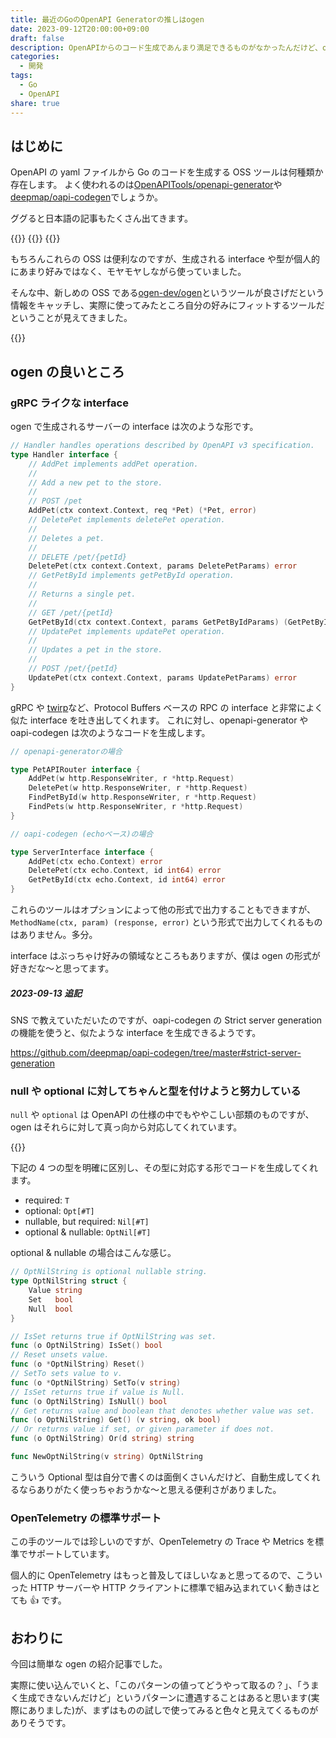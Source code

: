 ```yaml
---
title: 最近のGoのOpenAPI Generatorの推しはogen
date: 2023-09-12T20:00:00+09:00
draft: false
description: OpenAPIからのコード生成であんまり満足できるものがなかったんだけど、ogenは結構良さげそうだった
categories:
  - 開発
tags:
  - Go
  - OpenAPI
share: true
---
```


## はじめに

OpenAPI の yaml ファイルから Go のコードを生成する OSS ツールは何種類か存在します。
よく使われるのは[OpenAPITools/openapi-generator](https://github.com/OpenAPITools/openapi-generator)や[deepmap/oapi-codegen](https://github.com/deepmap/oapi-codegen)でしょうか。

ググると日本語の記事もたくさん出てきます。

{{<ex-link url="https://tech.layerx.co.jp/entry/generate-go-code-by-openapi-generator">}}
{{<ex-link url="https://techblog.zozo.com/entry/openapi3/go">}}
{{<ex-link url="https://future-architect.github.io/articles/20200701/">}}

もちろんこれらの OSS は便利なのですが、生成される interface や型が個人的にあまり好みではなく、モヤモヤしながら使っていました。

そんな中、新しめの OSS である[ogen-dev/ogen](https://github.com/ogen-go/ogen)というツールが良さげだという情報をキャッチし、実際に使ってみたところ自分の好みにフィットするツールだということが見えてきました。

{{<ex-link url="https://ogen.dev/">}}

<!--more-->

## ogen の良いところ

### gRPC ライクな interface

ogen で生成されるサーバーの interface は次のような形です。

<!--more-->

```go
// Handler handles operations described by OpenAPI v3 specification.
type Handler interface {
    // AddPet implements addPet operation.
    //
    // Add a new pet to the store.
    //
    // POST /pet
    AddPet(ctx context.Context, req *Pet) (*Pet, error)
    // DeletePet implements deletePet operation.
    //
    // Deletes a pet.
    //
    // DELETE /pet/{petId}
    DeletePet(ctx context.Context, params DeletePetParams) error
    // GetPetById implements getPetById operation.
    //
    // Returns a single pet.
    //
    // GET /pet/{petId}
    GetPetById(ctx context.Context, params GetPetByIdParams) (GetPetByIdRes, error)
    // UpdatePet implements updatePet operation.
    //
    // Updates a pet in the store.
    //
    // POST /pet/{petId}
    UpdatePet(ctx context.Context, params UpdatePetParams) error
}
```

gRPC や [twirp](https://github.com/twitchtv/twirp)など、Protocol Buffers ベースの RPC の interface と非常によく似た interface を吐き出してくれます。
これに対し、openapi-generator や oapi-codegen は次のようなコードを生成します。

```go
// openapi-generatorの場合

type PetAPIRouter interface {
	AddPet(w http.ResponseWriter, r *http.Request)
	DeletePet(w http.ResponseWriter, r *http.Request)
	FindPetById(w http.ResponseWriter, r *http.Request)
	FindPets(w http.ResponseWriter, r *http.Request)
}
```

```go
// oapi-codegen (echoベース)の場合

type ServerInterface interface {
	AddPet(ctx echo.Context) error
	DeletePet(ctx echo.Context, id int64) error
	GetPetById(ctx echo.Context, id int64) error
}
```

これらのツールはオプションによって他の形式で出力することもできますが、`MethodName(ctx, param) (response, error)` という形式で出力してくれるものはありません。多分。

interface はぶっちゃけ好みの領域なところもありますが、僕は ogen の形式が好きだな〜と思ってます。

##### 2023-09-13 追記

SNS で教えていただいたのですが、oapi-codegen の Strict server generation の機能を使うと、似たような interface を生成できるようです。

https://github.com/deepmap/oapi-codegen/tree/master#strict-server-generation

### null や optional に対してちゃんと型を付けようと努力している

`null` や `optional` は OpenAPI の仕様の中でもややこしい部類のものですが、ogen はそれらに対して真っ向から対応してくれています。

{{<ex-link url="https://ogen.dev/docs/types/optional">}}

下記の 4 つの型を明確に区別し、その型に対応する形でコードを生成してくれます。

- required: `T`
- optional: `Opt[#T]`
- nullable, but required: `Nil[#T]`
- optional & nullable: `OptNil[#T]`

optional & nullable の場合はこんな感じ。

```go
// OptNilString is optional nullable string.
type OptNilString struct {
    Value string
    Set   bool
    Null  bool
}

// IsSet returns true if OptNilString was set.
func (o OptNilString) IsSet() bool
// Reset unsets value.
func (o *OptNilString) Reset()
// SetTo sets value to v.
func (o *OptNilString) SetTo(v string)
// IsSet returns true if value is Null.
func (o OptNilString) IsNull() bool
// Get returns value and boolean that denotes whether value was set.
func (o OptNilString) Get() (v string, ok bool)
// Or returns value if set, or given parameter if does not.
func (o OptNilString) Or(d string) string

func NewOptNilString(v string) OptNilString
```

こういう Optional 型は自分で書くのは面倒くさいんだけど、自動生成してくれるならありがたく使っちゃおうかな〜と思える便利さがありました。

### OpenTelemetry の標準サポート

この手のツールでは珍しいのですが、OpenTelemetry の Trace や Metrics を標準でサポートしています。

個人的に OpenTelemetry はもっと普及してほしいなぁと思ってるので、こういった HTTP サーバーや HTTP クライアントに標準で組み込まれていく動きはとても 👍 です。

## おわりに

今回は簡単な ogen の紹介記事でした。

実際に使い込んでいくと、「このパターンの値ってどうやって取るの？」、「うまく生成できないんだけど」というパターンに遭遇することはあると思います(実際にありました)が、まずはものの試しで使ってみると色々と見えてくるものがありそうです。
